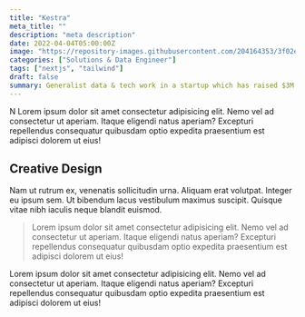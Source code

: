 ```yaml
---
title: "Kestra"
meta_title: ""
description: "meta description"
date: 2022-04-04T05:00:00Z
image: "https://repository-images.githubusercontent.com/204164353/3f02eda2-04a4-47da-a0a5-76617a8617b3"
categories: ["Solutions & Data Engineer"]
tags: ["nextjs", "tailwind"]
draft: false
summary: Generalist data & tech work in a startup which has raised $3M in pre-seed round
---
```


N
Lorem ipsum dolor sit amet consectetur adipisicing elit. Nemo vel ad consectetur ut aperiam. Itaque eligendi natus aperiam? Excepturi repellendus consequatur quibusdam optio expedita praesentium est adipisci dolorem ut eius!

## Creative Design

Nam ut rutrum ex, venenatis sollicitudin urna. Aliquam erat volutpat. Integer eu ipsum sem. Ut bibendum lacus vestibulum maximus suscipit. Quisque vitae nibh iaculis neque blandit euismod.

> Lorem ipsum dolor sit amet consectetur adipisicing elit. Nemo vel ad consectetur ut aperiam. Itaque eligendi natus aperiam? Excepturi repellendus consequatur quibusdam optio expedita praesentium est adipisci dolorem ut eius!

Lorem ipsum dolor sit amet consectetur adipisicing elit. Nemo vel ad consectetur ut aperiam. Itaque eligendi natus aperiam? Excepturi repellendus consequatur quibusdam optio expedita praesentium est adipisci dolorem ut eius!
